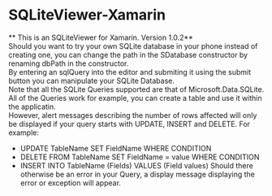 # SQLiteViewer-Xamarin
** This is an SQLiteViewer for Xamarin. Version 1.0.2** <br />
Should you want to try your own SQLite database in your phone instead of creating one, you can change the path in the SDatabase constructor by renaming dbPath in the constructor.<br />
By entering an sqlQuery into the editor and submiting it using the submit button you can manipulate your SQLite Database. <br />
Note that all the SQLite Queries supported are that of Microsoft.Data.SQLite. <br />
All of the Queries work for example, you can create a table and use it within the applicatin. <br />
However, alert messages describing the number of rows affected will only be displayed if your query starts with UPDATE, INSERT and DELETE. For example:<br />
- UPDATE TableName SET FieldName WHERE CONDITION 
- DELETE FROM TableName SET FieldName = value WHERE CONDITION
- INSERT INTO TableName (Fields) VALUES (Field values)
Should there otherwise be an error in your Query, a display message displaying the error or exception will appear.
